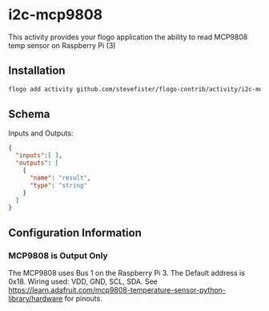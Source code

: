 # i2c-mcp9808
This activity provides your flogo application the ability to read MCP9808 temp sensor on Raspberry Pi (3)

## Installation

```bash
flogo add activity github.com/stevefister/flogo-contrib/activity/i2c-mcp9808
```

## Schema
Inputs and Outputs:

```json
{
  "inputs":[ ],
  "outputs": [
    {
      "name": "result",
      "type": "string"
    }
  ]
}
```

## Configuration Information
### MCP9808 is Output Only
The MCP9808 uses Bus 1 on the Raspberry Pi 3. The Default address is 0x18.
Wiring used: VDD, GND, SCL, SDA. See https://learn.adafruit.com/mcp9808-temperature-sensor-python-library/hardware for pinouts.
